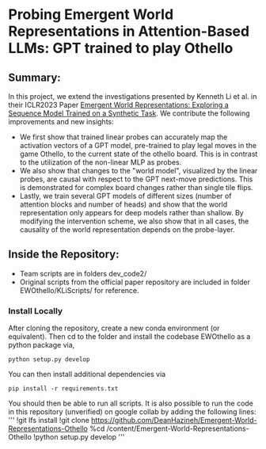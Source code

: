 # Probing Emergent World Representations in Attention-Based LLMs: GPT trained to play Othello

## Summary:
In this project, we extend the investigations presented by Kenneth Li et al. in their ICLR2023 Paper [Emergent World Representations: Exploring a Sequence Model Trained on a Synthetic Task](https://arxiv.org/pdf/2210.13382.pdf). We contribute the following improvements and new insights: 
- We first show that trained linear probes can accurately map the activation vectors of a GPT model, pre-trained to play legal moves in the game Othello, to the current state of the othello board. This is in contrast to the utilization of the non-linear MLP as probes. 
- We also show that changes to the "world model", visualized by the linear probes, are causal with respect to the GPT next-move predictions. This is demonstrated for complex board changes rather than single tile flips. 
- Lastly, we train several GPT models of different sizes (number of attention blocks and number of heads) and show that the world representation only appears for deep models rather than shallow. By modifying the intervention scheme, we also show that in all cases, the causality of the world representation depends on the probe-layer.

## Inside the Repository:
- Team scripts are in folders dev_code2/ 
- Original scripts from the official paper repository are included in folder EWOthello/KLiScripts/ for reference. 

### Install Locally
After cloning the repository, create a new conda environment (or equivalent). Then cd to the folder and install the codebase EWOthello as a python package via,
```
python setup.py develop
```
You can then install additional dependencies via
```
pip install -r requirements.txt
```
You should then be able to run all scripts. It is also possible to run the code in this repository (unverified) on google collab by adding the following lines:
'''
!git lfs install
!git clone https://github.com/DeanHazineh/Emergent-World-Representations-Othello
%cd /content/Emergent-World-Representations-Othello
!python setup.py develop
'''
